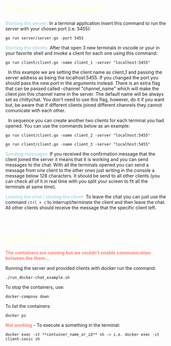 # <span style="color: lightyellow;">How to run this project</span>

<span style="color: lightblue;">**Starting the server:**</span> In a terminal application insert this command to run the server with your chosen port (i.e. 5455):
&nbsp;

```
go run server/server.go -port 5455
```

<span style="color: lightblue;">**Starting the clients:**</span> After that open 3 new terminals in vscode or your in your favorite shell and invoke a client for each one using this command:

```
go run client/client.go -name client_1 -server "localhost:5455"
```

&nbsp;
In this example we are setting the client name as client_1 and passing the server address as being the localhost:5455. If you changed the port you should pass the new port in the arguments instead.
There is an extra flag that can be passed called -channel "channel_name" which will make the client join this channel name in the server. The default name will be always set as chittychat. You don't need to use this flag, however, do it if you want but, be aware that if different clients joined different channels they cannot comunicate with each other.

&nbsp;
In sequence you can create another two clients for each terminal you had opened. You can use the commands below as an example:

```
go run client/client.go -name client_2 -server "localhost:5455"
```

```
go run client/client.go -name client_3 -server "localhost:5455"
```

<span style="color: lightblue;">**Sending messages:**</span> If you received the confirmation message that the client joined the server it means that it is working and you can send messages to the chat.
With all the terminals opened you can send a message from one client to the other ones just writing in the console a message below 128 characters. It should be send to all other clients (you can check all of it in real time with you split your screen to fit all the terminals at same time).

<span style="color: lightblue;">**Leaving the chat / closing the client:**</span>
To leave the chat you can just use the command `ctrl + c` to interrupt/terminate the client and then leave the chat. All other clients should receive the message that the specific client left.

&nbsp;

# <span style="color: lightyellow;">Docker Execution</span>

<span style="color: salmon;"> **The containers are running but we couldn't enable communication between the them...** </span>

Running the server and provided clients with docker run the command:

```
./run_docker-chat_example.sh
```

To stop the containers, use:

```
docker-compose down
```

To list the containers:

```
docker ps
```

<span style="color: salmon;">**Not working**</span> - To execute a something in the terminal:

```
docker exec -it **container_name_or_id** sh -> i.e. docker exec -it client-ionic sh
```
